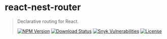 # react-nest-router

<!-- prettier-ignore -->
> Declarative routing for React.
>
> [![NPM Version][npm-image]][npm-url]
> [![Download Status][download-image]][npm-url]
> [![Snyk Vulnerabilities][snyk-image]][snyk-url]
> [![License][license-image]][license-url]

[npm-image]: https://img.shields.io/npm/v/react-nest-router?style=flat-square
[npm-url]: https://www.npmjs.org/package/react-nest-router
[download-image]: https://img.shields.io/npm/dm/react-nest-router?style=flat-square
[snyk-image]: https://img.shields.io/snyk/vulnerabilities/github/nuintun/react-nest-router?style=flat-square
[snyk-url]: https://snyk.io/test/github/nuintun/react-nest-router
[license-image]: https://img.shields.io/github/license/nuintun/react-nest-router?style=flat-square
[license-url]: https://github.com/nuintun/react-nest-router/blob/master/LICENSE
